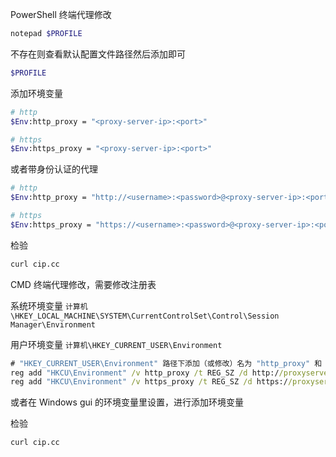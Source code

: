 PowerShell 终端代理修改

```sh
notepad $PROFILE
```

不存在则查看默认配置文件路径然后添加即可

```sh
$PROFILE
```

添加环境变量

```sh
# http
$Env:http_proxy = "<proxy-server-ip>:<port>"

# https
$Env:https_proxy = "<proxy-server-ip>:<port>"
```

或者带身份认证的代理

```sh
# http
$Env:http_proxy = "http://<username>:<password>@<proxy-server-ip>:<port>"

# https
$Env:https_proxy = "https://<username>:<password>@<proxy-server-ip>:<port>"
```

检验

```sh
curl cip.cc
```

CMD 终端代理修改，需要修改注册表

系统环境变量 `计算机\HKEY_LOCAL_MACHINE\SYSTEM\CurrentControlSet\Control\Session Manager\Environment`

用户环境变量 `计算机\HKEY_CURRENT_USER\Environment`

```cmd
# "HKEY_CURRENT_USER\Environment" 路径下添加（或修改）名为 "http_proxy" 和 "https_proxy" 的字符串值（REG_SZ）
reg add "HKCU\Environment" /v http_proxy /t REG_SZ /d http://proxyserver:port
reg add "HKCU\Environment" /v https_proxy /t REG_SZ /d https://proxyserver:port
```

或者在 Windows gui 的环境变量里设置，进行添加环境变量

检验

```sh
curl cip.cc
```

